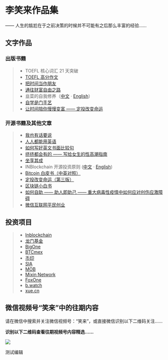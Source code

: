 # 李笑来作品集

—— 人生的尴尬在于之前决策的时候并不可能有之后那么丰富的经验……

## 文字作品

### 出版书籍

> * TOEFL 核心词汇 21 天突破
> * [TOEFL 高分作文](/twe185/)
> * [把时间当作朋友](/befriending-time/)
> * [通往财富自由之路](https://xue.cn/hub/app/books/56)
> * 韭菜的自我修养（[中文](/the-self-cultivation-of-leeks/cn/) · [English](/the-self-cultivation-of-leeks/en/)）
> * [自学是门手艺](/the-craft-of-selfteaching/)
> * [让时间陪你慢慢变富 —— 定投改变命运](https://item.jd.com/12605781.html)

### 开源书籍及其他文章

> * [我也有话要说](/i-have-a-say/)
> * [人人都能用英语](/everyone-can-use-english/)
> * [如何写好英文书面比较句](https://xue.cn/hub/app/books/53)
> * [挤挤都会有的 —— 写给女生的性高潮指南](/ji/)
> * [坐享其成](https://github.com/xiaolai/zuoxiangqicheng)
> * INBlockchain 开源投资原则 ([中文](/inb-principles/cn/) · [English](/inb-principles/en/))
> * [Bitcoin 白皮书（中英对照）](/bitcoin-whitepaper-cn-en-translation/Bitcoin-Whitepaper-EN-CN.html)
> * [定投改变命运（第三版）](https://onregularinvesting.com)
> * [区块链小白书](https://blockchainlittlebook.com)
> * [如何自助 —— 助人即助己 —— 重大病毒性疫情中如何应对创伤应激障碍](https://github.com/xiaolai/help-to-be-helped)
> * [微信互联网平民创业](https://github.com/xiaolai/everyones-guide-for-starting-up-on-wechat-network)

## 投资项目

> * [Inblockchain](https://inblockchain.com)
> * [龙门基金](https://longmen.fund)
> * [BigOne](https://big.one)
> * [BTCmex](https://www.btcmex.com)
> * [币印](https://poolin.com)
> * [SIA](https://sia.tech/)
> * [MOB](https://www.mobilecoin.com/)
> * [Mixin Network](https://mixin.one/)
> * [FoxOne](https://fox.one)
> * [b.watch](https://b.watch)
> * [xue.cn](https://xue.cn)

## 微信视频号“笑来”中的往期内容

请在微信中搜索并关注微信视频号：“笑来”，或直接微信识别以下二维码关注……


**识别以下二维码查看往期视频号内容精选……**

![](vqqchannel.png)

测试编辑

